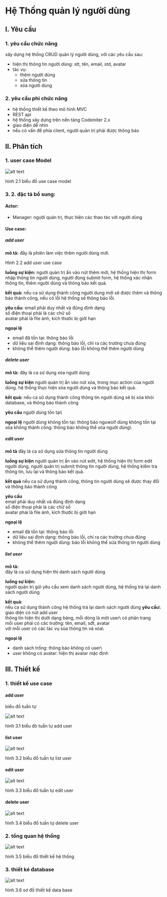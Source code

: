# Hệ Thống quản lý người dùng

## I. Yêu cầu

### 1. yêu cầu chức năng
xây dựng hệ thống CRUD quản lý người dùng, với các yêu cầu sau:
- hiện thị thông tin người dùng: stt, tên, email, std, avatar
- tác vụ:
	+ thêm người dùng
	+ sửa thông tin
	+ xóa người dùng
### 2. yêu cầu phi  chức năng
- hệ thống thiết kế theo mô hình MVC
- REST api
- hệ thống xây dựng trên nền tảng Codeiniter 2.x
- giao diện dễ nhìn
- nếu có vấn đề phía client, người quản trị phải được thông báo

## II. Phân tích
### 1. user case Model

![alt text][usecase]

[usecase]: https://github.com/minhlucvan/enkulu-task/blob/master/docs/use_case.png?raw=true "use case model"
hình 2.1 biểu đồ use case model

### 3. 2. đặc tả bổ sung:
#### Actor:
+ Manager: người quản trị, thực hiện các thao tác với người dùng

#### Use case:

##### add user
**mô tả:**
đây là phiên làm việc thêm người dùng mới.

Hình 2.2 add user use case

**luồng sự kiện:** 
người quản trị ấn vào nút thêm mới, hệ thống hiện thị form nhập thông tin người dùng, người đùng submit form, hệ thống xác nhận thông tin, thêm người dùng và thông báo kết quả.

**kết quả:**
nếu ca sử dụng thành công người dung  mới sẽ được thêm và thông báo thành công, nếu có lỗi hệ thống sẽ  thông báo lỗi.

**yêu cầu:**
email phải duy nhất và đúng định dạng\
số điện thoại phải là các chữ số\
avatar phải là file ảnh, kích thước bị giới hạn

**ngoại lệ**
- email đã tồn tại: thông báo lỗi
- dữ liệu sai định dạng: thông báo lỗi, chỉ ra các trường chưa đúng
- không thể thêm người dùng: báo lỗi không thể thêm người dùng
##### delete user 
**mô tả:**
đây là ca sử dụng xóa người dùng

**luồng sự kiện**
người quản trị ấn vào nút xóa, trong mục action của người dùng. hệ thống thực hiện xóa người dùng và thông báo kết quả.

**kết quả:**
nếu ca sử dụng thành công thông tin người dùng sẽ bị xóa khỏi database, và thông báo thành công

**yêu cầu**
người dùng tồn tại\

**ngoại lệ**
người dùng không tồn tại: thông báo nguwoif dùng không tồn tại\
xóa không thành công: thông báo không thể xóa người dùng\

##### edit user 

**mô tả**
đây là ca sử dụng sửa thông tin người dùng

**luồng sự kiện**
người quản trị ấn vào nút edit, hệ thống hiện thị form edit người dùng, người quản trị submit thông tin người dùng, hệ thống kiểm tra thông tin, lưu lại và thông báo kết quả.

**kết quả**
nếu ca sử dụng thành công, thông tin người dùng sẽ được thay đổi và thông báo thành công

**yêu cầu**\
email phải duy nhất và đúng định dạng\
số điện thoại phải là các chữ số\
avatar phải là file ảnh, kích thước bị giới hạn

**ngoại lệ**
- email đã tồn tại: thông báo lỗi
- dữ liệu sai định dạng: thông báo lỗi, chỉ ra các trường chưa đúng
- không thể thêm người dùng: báo lỗi không thể sửa thông tin người dùng

##### list user

**mô tả:**\
đây là ca sử dụng hiện thị danh sách người dùng

**luồng sự kiện:**\
người quản trị gửi yêu cầu xem danh sách người dùng, hệ thống trả lại danh sách người dùng

**kết quả:**\
nếu ca sử dụng thành công hệ thống trả lại danh sách người dùng
**yêu cầu**\  
giao diện có nút add user\
thông tin hiện thị dưới dạng bảng, mỗi dòng là một user\ 
có phân trang\
mỗi user phải có các trường: tên, email, sđt, avatar\
với mỗi user có các tác vụ sủa thông tin và xóa\

**ngoại lệ**
- danh sách trống: thông báo không có user\
- user không có avatar: hiện thị avatar mặc định

## III. Thiết kế

### 1. thiết kế use case

#### add user
biểu đồ tuần tự 

![alt text][adduser]

[adduser]: https://github.com/minhlucvan/enkulu-task/blob/master/docs/add_user_sequence.png?raw=true "add user"

hình 3.1 biểu đò tuần tự add user

#### list user


![alt text][listuser]

[listuser]: https://github.com/minhlucvan/enkulu-task/blob/master/docs/list_user_sequence.png?raw=true "list user"
hình 3.2 biểu đồ tuần tự list user

#### edit user 

![alt text][edituser]

[edituser]: https://github.com/minhlucvan/enkulu-task/blob/master/docs/edit_user_sequence.png?raw=true "list user"

hình 3.3 biểu đồ tuần tự edit user 

#### delete user 

![alt text][deleteuser]

[deleteuser]: https://github.com/minhlucvan/enkulu-task/blob/master/docs/delete_user_sequence.png?raw=true "list user"
hình 3.4 biểu đồ tuần tự delete user 

### 2. tổng quan hệ thống

![alt text][system]

[system]: https://github.com/minhlucvan/enkulu-task/blob/master/docs/system_overview.png?raw=true "list user"
hình 3.5 biểu đồ thiết kế hệ thống

### 3. thiết ké đatabase

![alt text][data]

[data]: https://github.com/minhlucvan/enkulu-task/blob/master/docs/database.png?raw=true "list user"
hình 3.6 sơ đồ thiết kế data base 